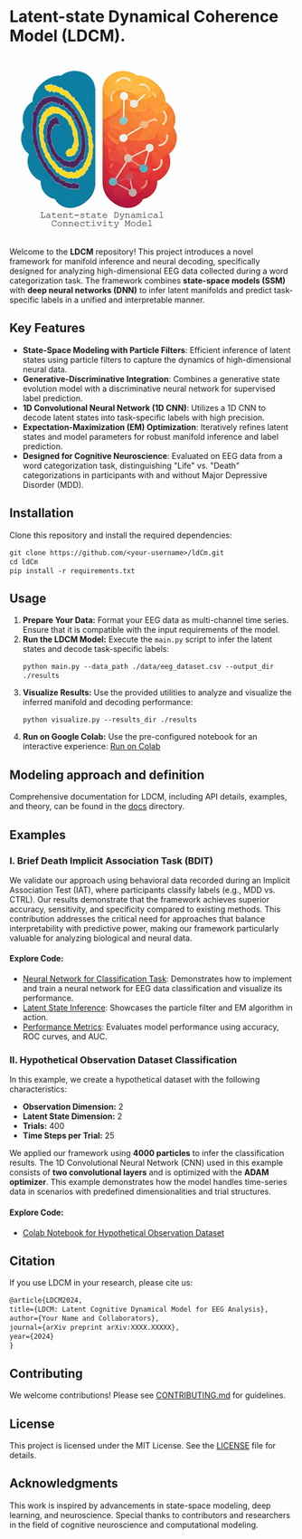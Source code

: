 <h1>Latent-state Dynamical Coherence Model (LDCM).</h1>
<img src="Pictures/Logo_LDCM.png" alt="LCDM Picture" height="320" width="320">
<p>
    Welcome to the <strong>LDCM</strong> repository! This project introduces a novel framework for manifold inference and neural decoding,
    specifically designed for analyzing high-dimensional EEG data collected during a word categorization task. The framework combines
    <strong>state-space models (SSM)</strong> with <strong>deep neural networks (DNN)</strong> to infer latent manifolds and predict task-specific labels
    in a unified and interpretable manner.
</p>

<h2>Key Features</h2>
<ul>
    <li><strong>State-Space Modeling with Particle Filters</strong>: Efficient inference of latent states using particle filters to capture the dynamics of high-dimensional neural data.</li>
    <li><strong>Generative-Discriminative Integration</strong>: Combines a generative state evolution model with a discriminative neural network for supervised label prediction.</li>
    <li><strong>1D Convolutional Neural Network (1D CNN)</strong>: Utilizes a 1D CNN to decode latent states into task-specific labels with high precision.</li>
    <li><strong>Expectation-Maximization (EM) Optimization</strong>: Iteratively refines latent states and model parameters for robust manifold inference and label prediction.</li>
    <li><strong>Designed for Cognitive Neuroscience</strong>: Evaluated on EEG data from a word categorization task, distinguishing "Life" vs. "Death" categorizations in participants with and without Major Depressive Disorder (MDD).</li>
</ul>

<h2>Installation</h2>
<p>Clone this repository and install the required dependencies:</p>
<pre><code>git clone https://github.com/&lt;your-username&gt;/ldCm.git
cd ldCm
pip install -r requirements.txt</code></pre>

<h2>Usage</h2>
<ol>
    <li>
        <strong>Prepare Your Data:</strong> Format your EEG data as multi-channel time series. Ensure that it is 
        compatible with the input requirements of the model.
    </li>
    <li>
        <strong>Run the LDCM Model:</strong> Execute the <code>main.py</code> script to infer the latent states 
        and decode task-specific labels:
        <pre><code>python main.py --data_path ./data/eeg_dataset.csv --output_dir ./results</code></pre>
    </li>
    <li>
        <strong>Visualize Results:</strong> Use the provided utilities to analyze and visualize the inferred manifold 
        and decoding performance:
        <pre><code>python visualize.py --results_dir ./results</code></pre>
    </li>
    <li>
        <strong>Run on Google Colab:</strong> Use the pre-configured notebook for an interactive experience: 
        <a href="https://colab.research.google.com" target="_blank">Run on Colab</a>
    </li>
</ol>

<h2>Modeling approach and definition</h2>
<p>
    Comprehensive documentation for LDCM, including API details, examples, and theory, can be found in the <a href="Docs/">docs</a> directory.
</p>

<h2>Examples</h2>

<article id="example-1">
<h3>I. Brief Death Implicit Association Task (BDIT)</h3>
<p>
  We validate our approach using behavioral data recorded during an Implicit Association Test (IAT),
  where participants classify labels (e.g., MDD vs. CTRL). Our results demonstrate that the framework
  achieves superior accuracy, sensitivity, and specificity compared to existing methods. This contribution
  addresses the critical need for approaches that balance interpretability with predictive power, making our
  framework particularly valuable for analyzing biological and neural data.
</p>
<h4>Explore Code:</h4>
<ul>
    <li><a href="Neural_Network_for_Classification_Task.py">Neural Network for Classification Task</a>: Demonstrates how to implement and train a neural network for EEG data classification and visualize its performance.
    </li>
    <li>
        <a href="LatentStateInference.py">Latent State Inference</a>: Showcases the particle filter and EM algorithm in action.
    </li>
    <li>
        <a href="PerformanceMetrics.py">Performance Metrics</a>: Evaluates model performance using accuracy, ROC curves, and AUC.
    </li>
</ul>
</article>

<article id="example-2">
<h3>II. Hypothetical Observation Dataset Classification</h3>
<p>
  In this example, we create a hypothetical dataset with the following characteristics:
</p>
<ul>
  <li><strong>Observation Dimension:</strong> 2</li>
  <li><strong>Latent State Dimension:</strong> 2</li>
  <li><strong>Trials:</strong> 400</li>
  <li><strong>Time Steps per Trial:</strong> 25</li>
</ul>
<p>
  We applied our framework using <strong>4000 particles</strong> to infer the classification results.
  The 1D Convolutional Neural Network (CNN) used in this example consists of <strong>two convolutional layers</strong>
  and is optimized with the <strong>ADAM optimizer</strong>. This example demonstrates how the model handles
  time-series data in scenarios with predefined dimensionalities and trial structures.
</p>
<h4>Explore Code:</h4>
<ul>
  <li>
    <a href="https://colab.research.google.com/" target="_blank">
      Colab Notebook for Hypothetical Observation Dataset
    </a>
  </li>
</ul>


<h2>Citation</h2>
<p>If you use LDCM in your research, please cite us:</p>
<pre><code>@article{LDCM2024,
title={LDCM: Latent Cognitive Dynamical Model for EEG Analysis},
author={Your Name and Collaborators},
journal={arXiv preprint arXiv:XXXX.XXXXX},
year={2024}
}</code></pre>

<h2>Contributing</h2>
<p>We welcome contributions! Please see <a href="CONTRIBUTING.md">CONTRIBUTING.md</a> for guidelines.</p>

<h2>License</h2>
<p>
    This project is licensed under the MIT License. See the <a href="LICENSE">LICENSE</a> file for details.
</p>

<h2>Acknowledgments</h2>
<p>
    This work is inspired by advancements in state-space modeling, deep learning, and neuroscience.
    Special thanks to contributors and researchers in the field of cognitive neuroscience and computational modeling.
</p>
